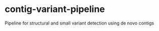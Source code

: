 # contig-variant-pipeline
Pipeline for structural and small variant detection using de novo contigs
